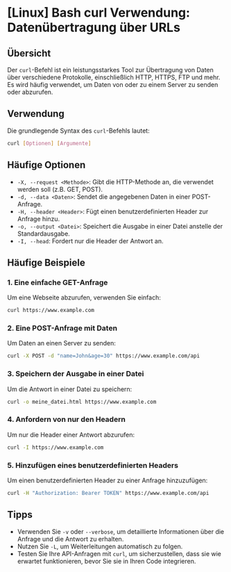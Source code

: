 # [Linux] Bash curl Verwendung: Datenübertragung über URLs

## Übersicht
Der `curl`-Befehl ist ein leistungsstarkes Tool zur Übertragung von Daten über verschiedene Protokolle, einschließlich HTTP, HTTPS, FTP und mehr. Es wird häufig verwendet, um Daten von oder zu einem Server zu senden oder abzurufen.

## Verwendung
Die grundlegende Syntax des `curl`-Befehls lautet:

```bash
curl [Optionen] [Argumente]
```

## Häufige Optionen
- `-X, --request <Methode>`: Gibt die HTTP-Methode an, die verwendet werden soll (z.B. GET, POST).
- `-d, --data <Daten>`: Sendet die angegebenen Daten in einer POST-Anfrage.
- `-H, --header <Header>`: Fügt einen benutzerdefinierten Header zur Anfrage hinzu.
- `-o, --output <Datei>`: Speichert die Ausgabe in einer Datei anstelle der Standardausgabe.
- `-I, --head`: Fordert nur die Header der Antwort an.

## Häufige Beispiele

### 1. Eine einfache GET-Anfrage
Um eine Webseite abzurufen, verwenden Sie einfach:

```bash
curl https://www.example.com
```

### 2. Eine POST-Anfrage mit Daten
Um Daten an einen Server zu senden:

```bash
curl -X POST -d "name=John&age=30" https://www.example.com/api
```

### 3. Speichern der Ausgabe in einer Datei
Um die Antwort in einer Datei zu speichern:

```bash
curl -o meine_datei.html https://www.example.com
```

### 4. Anfordern von nur den Headern
Um nur die Header einer Antwort abzurufen:

```bash
curl -I https://www.example.com
```

### 5. Hinzufügen eines benutzerdefinierten Headers
Um einen benutzerdefinierten Header zu einer Anfrage hinzuzufügen:

```bash
curl -H "Authorization: Bearer TOKEN" https://www.example.com/api
```

## Tipps
- Verwenden Sie `-v` oder `--verbose`, um detaillierte Informationen über die Anfrage und die Antwort zu erhalten.
- Nutzen Sie `-L`, um Weiterleitungen automatisch zu folgen.
- Testen Sie Ihre API-Anfragen mit `curl`, um sicherzustellen, dass sie wie erwartet funktionieren, bevor Sie sie in Ihren Code integrieren.